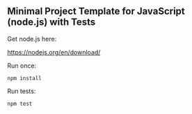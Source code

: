 ## Minimal Project Template for JavaScript (node.js) with Tests

Get node.js here:

https://nodejs.org/en/download/

Run once:
```
npm install
```

Run tests:
```
npm test
```
